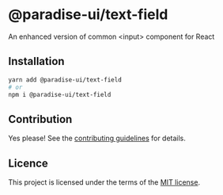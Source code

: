 # @paradise-ui/text-field

An enhanced version of common &lt;input&gt; component for React

## Installation

```sh
yarn add @paradise-ui/text-field
# or
npm i @paradise-ui/text-field
```

## Contribution

Yes please! See the
[contributing guidelines](https://github.com/devaradise/pui/blob/master/CONTRIBUTING.md)
for details.

## Licence

This project is licensed under the terms of the
[MIT license](https://github.com/devaradise/pui/blob/master/LICENSE).